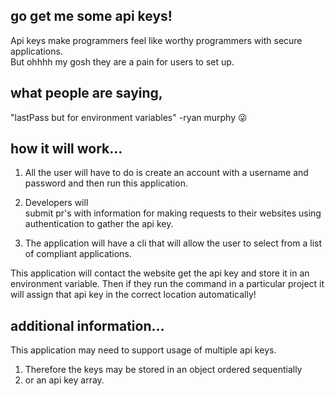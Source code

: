 ## go get me some api keys! 

Api keys make programmers feel like worthy programmers with secure applications. 
<br/>But ohhhh my gosh they are a pain for users to set up. 


## what people are saying, 
"lastPass but for environment variables" -ryan murphy 😜

## how it will work...
1) All the user will have to do is create an account with a username and password and then run this application.

2) Developers will 
<br/>submit pr's with information for making requests to their websites using authentication to gather the api key.

3) The application will have a cli that will allow the user to select from a list of compliant applications.


This application will contact the website get the api key and store it in an environment variable. Then if they run the command in a particular project it will assign that api key in the correct location automatically!

## additional information...
This application may need to support usage of multiple api keys. 
1) Therefore the keys may be stored in an object ordered sequentially 
2) or an api key array.
